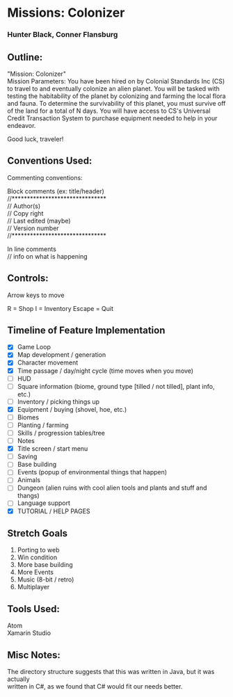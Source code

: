 # Missions: Colonizer
### Hunter Black, Conner Flansburg

## Outline:
"Mission: Colonizer"  
Mission Parameters: You have been hired on by Colonial Standards Inc (CS) to travel to and eventually colonize an alien planet. You will be tasked with testing the habitability of the planet by colonizing and farming the local flora and fauna. To determine the survivability of this planet, you must survive off of the land for a total of N days. You will have access to CS's Universal Credit Transaction System to purchase equipment needed to help in your endeavor.

Good luck, traveler!

## Conventions Used:
Commenting conventions:

Block comments (ex: title/header)  
//*******************************  
// Author(s)  
// Copy right  
// Last edited (maybe)  
// Version number  
//*******************************

In line comments  
// info on what is happening

## Controls:
Arrow keys to move

R = Shop
I = Inventory
Escape = Quit

## Timeline of Feature Implementation
- [x] Game Loop
- [x] Map development / generation
- [x] Character movement
- [x] Time passage / day/night cycle (time moves when you move)
- [ ] HUD
- [ ] Square information (biome, ground type [tilled / not tilled], plant info, etc.)
- [ ] Inventory / picking things up
- [x] Equipment / buying (shovel, hoe, etc.)
- [ ] Biomes
- [ ] Planting / farming
- [ ] Skills / progression tables/tree
- [ ] Notes
- [x] Title screen / start menu
- [ ] Saving
- [ ] Base building
- [ ] Events (popup of environmental things that happen)
- [ ] Animals
- [ ] Dungeon (alien ruins with cool alien tools and plants and stuff and thangs)
- [ ] Language support
- [x] TUTORIAL / HELP PAGES

## Stretch Goals
1. Porting to web
2. Win condition
3. More base building
4. More Events
5. Music (8-bit / retro)
6. Multiplayer

## Tools Used:
Atom  
Xamarin Studio

## Misc Notes:
The directory structure suggests that this was written in Java, but it was actually  
written in C#, as we found that C# would fit our needs better.
